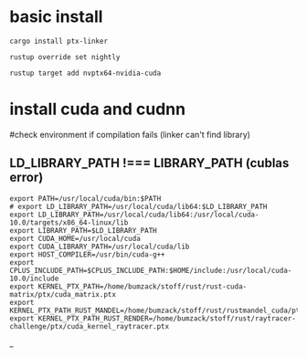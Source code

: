# basic install
```
cargo install ptx-linker 

rustup override set nightly

rustup target add nvptx64-nvidia-cuda
```

# install cuda and cudnn

#check environment if compilation fails (linker can't find library)
## LD_LIBRARY_PATH !=== LIBRARY_PATH (cublas error)
```
export PATH=/usr/local/cuda/bin:$PATH
# export LD_LIBRARY_PATH=/usr/local/cuda/lib64:$LD_LIBRARY_PATH
export LD_LIBRARY_PATH=/usr/local/cuda/lib64:/usr/local/cuda-10.0/targets/x86_64-linux/lib 
export LIBRARY_PATH=$LD_LIBRARY_PATH
export CUDA_HOME=/usr/local/cuda
export CUDA_LIBRARY_PATH=/usr/local/cuda/lib
export HOST_COMPILER=/usr/bin/cuda-g++
export CPLUS_INCLUDE_PATH=$CPLUS_INCLUDE_PATH:$HOME/include:/usr/local/cuda-10.0/include
export KERNEL_PTX_PATH=/home/bumzack/stoff/rust/rust-cuda-matrix/ptx/cuda_matrix.ptx
export KERNEL_PTX_PATH_RUST_MANDEL=/home/bumzack/stoff/rust/rustmandel_cuda/ptx/cuda_kernel_mandel.ptx
export KERNEL_PTX_PATH_RUST_RENDER=/home/bumzack/stoff/rust/raytracer-challenge/ptx/cuda_kernel_raytracer.ptx
```



_